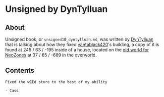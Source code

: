# Unsigned by DynTylluan

## About
Unsigned book, or `unsigned10_dyntylluan.md`, was written by [DynTylluan](https://namemc.com/profile/DynTylluan.1) that is talking about how they fixed [vantablack420](https://namemc.com/profile/vantablack420.1)'s building, a copy of it is found at 245 / 63 / -195 inside of a house, located on the [old world for NeoZones](https://mc.neozones.club/#world-1-17-1) at 37 / 65 / -669 in the overworld.

## Contents
```
Fixed the wEEd store to the best of my ability

- Cass
```